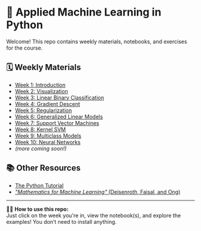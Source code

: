 # 🧠 Applied Machine Learning in Python

Welcome! This repo contains weekly materials, notebooks, and exercises for the course.

## 🗓️ Weekly Materials

- [Week 1: Introduction](weeks/week1_intro/)
- [Week 2: Visualization](weeks/week2_visualization/)
- [Week 3: Linear Binary Classification](weeks/week3_classification/)
- [Week 4: Gradient Descent](weeks/week4_gd/)
- [Week 5: Regularization](weeks/week5_regularization/)
- [Week 6: Generalized Linear Models](weeks/week6_glm/)
- [Week 7: Support Vector Machines](weeks/week7_svm/)
- [Week 8: Kernel SVM](weeks/week8_kernel_svm/)
- [Week 9: Multiclass Models](weeks/week9_multiclass/)
- [Week 10: Neural Networks](weeks/week10_nns/)
- *(more coming soon!)*

## 📚 Other Resources
- [The Python Tutorial](https://docs.python.org/3/tutorial/index.html)
- [*"Mathematics for Machine Learning"* (Deisenroth, Faisal, and Ong)](https://mml-book.github.io)


---

🧑‍🏫 **How to use this repo:**  
Just click on the week you're in, view the notebook(s), and explore the examples! You don’t need to install anything.
